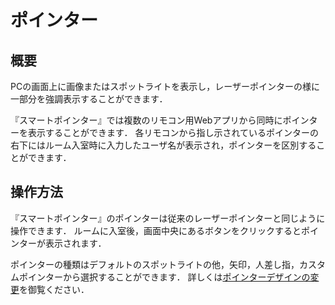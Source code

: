 # ポインター

## 概要

PCの画面上に画像またはスポットライトを表示し，レーザーポインターの様に一部分を強調表示することができます．

『スマートポインター』では複数のリモコン用Webアプリから同時にポインターを表示することができます．
各リモコンから指し示されているポインターの右下にはルーム入室時に入力したユーザ名が表示され，ポインターを区別することができます．

## 操作方法

『スマートポインター』のポインターは従来のレーザーポインターと同じように操作できます．
ルームに入室後，画面中央にあるボタンをクリックするとポインターが表示されます．

ポインターの種類はデフォルトのスポットライトの他，矢印，人差し指，カスタムポインターから選択することができます．
詳しくは[ポインターデザインの変更](../デスクトップアプリケーション/2%20ポインターデザインの変更.md)を御覧ください．
